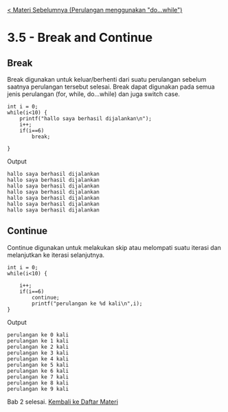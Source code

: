 [< Materi Sebelumnya (Perulangan menggunakan "do...while")](4-PerulanganMenggunakanDoWhile.md)
# 3.5 - Break and Continue

## Break

Break digunakan untuk keluar/berhenti dari suatu perulangan sebelum saatnya perulangan tersebut selesai. Break dapat digunakan pada semua jenis perulangan (for, while, do...while) dan juga switch case.

    int i = 0;
    while(i<10) {
        printf("hallo saya berhasil dijalankan\n");
        i++;
        if(i==6)  
            break;

    }

Output

    hallo saya berhasil dijalankan
    hallo saya berhasil dijalankan
    hallo saya berhasil dijalankan
    hallo saya berhasil dijalankan
    hallo saya berhasil dijalankan
    hallo saya berhasil dijalankan
    hallo saya berhasil dijalankan

## Continue

Continue digunakan untuk melakukan skip atau melompati suatu iterasi dan melanjutkan ke iterasi selanjutnya.

    int i = 0;
    while(i<10) {
        
        i++;
        if(i==6) 
            continue;
            printf("perulangan ke %d kali\n",i);
    }

Output

    perulangan ke 0 kali
    perulangan ke 1 kali
    perulangan ke 2 kali
    perulangan ke 3 kali
    perulangan ke 4 kali
    perulangan ke 5 kali
    perulangan ke 6 kali
    perulangan ke 7 kali
    perulangan ke 8 kali
    perulangan ke 9 kali
    
    
Bab 2 selesai. [Kembali ke Daftar Materi](../DaftarMateri.md)
